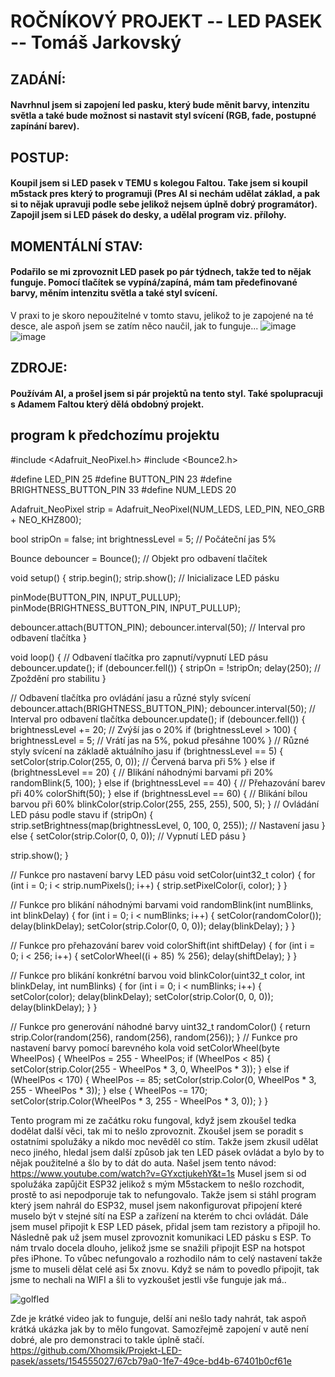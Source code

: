 # ROČNÍKOVÝ PROJEKT -- LED PASEK -- Tomáš Jarkovský

## ZADÁNÍ:
#### Navrhnul jsem si zapojení led pasku, který bude měnit barvy, intenzitu světla a také bude možnost si nastavit styl svícení (RGB, fade, postupné zapínání barev).



## POSTUP:
#### Koupil jsem si LED pasek v TEMU s kolegou Faltou. Take jsem si koupil m5stack pres který to programuji (Pres AI si nechám udělat základ, a pak si to nějak upravuji podle sebe jelikož nejsem úplně dobrý programátor). Zapojil jsem si LED pásek do desky, a udělal program viz. přílohy. 

## MOMENTÁLNÍ STAV:
#### Podařilo se mi zprovoznit LED pasek po pár týdnech, takže ted to nějak funguje. Pomocí tlačítek se vypíná/zapíná, mám tam předefinované barvy, měním intenzitu světla a také styl svícení.
V praxi to je skoro nepoužitelné v tomto stavu, jelikož to je zapojené na té desce, ale aspoň jsem se zatím něco naučil, jak to funguje...
![image](https://github.com/Xhomsik/Projekt-LED-pasek/assets/154555027/ece31aa5-28d1-47ee-b6b5-9ee1c31fcc60)
![image](https://github.com/Xhomsik/Projekt-LED-pasek/assets/154555027/b13d77d3-050d-411d-95f6-426535e62fcd)


## ZDROJE: 
#### Používám AI, a prošel jsem si pár projektů na tento styl. Také spolupracuji s Adamem Faltou který dělá obdobný projekt.

## program k předchozímu projektu


#include <Adafruit_NeoPixel.h>
#include <Bounce2.h>

#define LED_PIN 25
#define BUTTON_PIN 23
#define BRIGHTNESS_BUTTON_PIN 33
#define NUM_LEDS 20

Adafruit_NeoPixel strip = Adafruit_NeoPixel(NUM_LEDS, LED_PIN, NEO_GRB + NEO_KHZ800);

bool stripOn = false;
int brightnessLevel = 5; // Počáteční jas 5%

Bounce debouncer = Bounce(); // Objekt pro odbavení tlačítek

void setup() {
  strip.begin();
  strip.show(); // Inicializace LED pásku

  pinMode(BUTTON_PIN, INPUT_PULLUP);
  pinMode(BRIGHTNESS_BUTTON_PIN, INPUT_PULLUP);

  debouncer.attach(BUTTON_PIN);
  debouncer.interval(50); // Interval pro odbavení tlačítka
}

void loop() {
  // Odbavení tlačítka pro zapnutí/vypnutí LED pásu
  debouncer.update();
  if (debouncer.fell()) {
    stripOn = !stripOn;
    delay(250); // Zpoždění pro stabilitu
  }

  // Odbavení tlačítka pro ovládání jasu a různé styly svícení
  debouncer.attach(BRIGHTNESS_BUTTON_PIN);
  debouncer.interval(50); // Interval pro odbavení tlačítka
  debouncer.update();
  if (debouncer.fell()) {
    brightnessLevel += 20; // Zvýší jas o 20%
    if (brightnessLevel > 100) {
      brightnessLevel = 5; // Vrátí jas na 5%, pokud přesáhne 100%
    }
// Různé styly svícení na základě aktuálního jasu
    if (brightnessLevel == 5) {
      setColor(strip.Color(255, 0, 0)); // Červená barva při 5%
    } else if (brightnessLevel == 20) {
      // Blikání náhodnými barvami při 20%
      randomBlink(5, 100);
    } else if (brightnessLevel == 40) {
      // Přehazování barev při 40%
      colorShift(50);
    } else if (brightnessLevel == 60) {
      // Blikání bílou barvou při 60%
      blinkColor(strip.Color(255, 255, 255), 500, 5);
    }
  // Ovládání LED pásu podle stavu
  if (stripOn) {
    strip.setBrightness(map(brightnessLevel, 0, 100, 0, 255)); // Nastavení jasu
  } else {
    setColor(strip.Color(0, 0, 0)); // Vypnutí LED pásu
  }

  strip.show();
}

// Funkce pro nastavení barvy LED pásu
void setColor(uint32_t color) {
  for (int i = 0; i < strip.numPixels(); i++) {
    strip.setPixelColor(i, color);
  }
}

// Funkce pro blikání náhodnými barvami
void randomBlink(int numBlinks, int blinkDelay) {
  for (int i = 0; i < numBlinks; i++) {
    setColor(randomColor());
    delay(blinkDelay);
    setColor(strip.Color(0, 0, 0));
    delay(blinkDelay);
  }
}

// Funkce pro přehazování barev
void colorShift(int shiftDelay) {
  for (int i = 0; i < 256; i++) {
    setColorWheel((i + 85) % 256);
    delay(shiftDelay);
  }
}

// Funkce pro blikání konkrétní barvou
void blinkColor(uint32_t color, int blinkDelay, int numBlinks) {
  for (int i = 0; i < numBlinks; i++) {
    setColor(color);
    delay(blinkDelay);
    setColor(strip.Color(0, 0, 0));
    delay(blinkDelay);
  }
}

// Funkce pro generování náhodné barvy
uint32_t randomColor() {
  return strip.Color(random(256), random(256), random(256));
}
// Funkce pro nastavení barvy pomocí barevného kola
void setColorWheel(byte WheelPos) {
  WheelPos = 255 - WheelPos;
  if (WheelPos < 85) {
    setColor(strip.Color(255 - WheelPos * 3, 0, WheelPos * 3));
  } else if (WheelPos < 170) {
    WheelPos -= 85;
    setColor(strip.Color(0, WheelPos * 3, 255 - WheelPos * 3));
  } else {
    WheelPos -= 170;
    setColor(strip.Color(WheelPos * 3, 255 - WheelPos * 3, 0));
  }
}

Tento program mi ze začátku roku fungoval, když jsem zkoušel tedka dodělat další věci, tak mi to nešlo zprovoznit. Zkoušel jsem se poradit s ostatními spolužáky a nikdo moc nevěděl co stím.
Takže jsem zkusil udělat neco jiného, hledal jsem další způsob jak ten LED pásek ovládat a bylo by to nějak použitelné a šlo by to dát do auta. Našel jsem tento návod: https://www.youtube.com/watch?v=GYxctjukehY&t=1s
Musel jsem si od spolužáka zapůjčit ESP32 jelikož s mým M5stackem to nešlo rozchodit, prostě to asi nepodporuje tak to nefungovalo.
Takže jsem si stáhl program který jsem nahrál do ESP32, musel jsem nakonfigurovat připojení které muselo být v stejné sítí na ESP a zařízení na kterém to chci ovládát. Dále jsem musel připojit k ESP LED pásek, 
přidal jsem tam rezistory a připojil ho. Následně pak už jsem musel zprovoznit komunikaci LED pásku s ESP. To nám trvalo docela dlouho, jelikož jsme se snažili připojit ESP na hotspot přes iPhone. To vůbec
nefungovalo a rozhodilo nám to celý nastavení takže jsme to museli dělat celé asi 5x znovu. Když se nám to povedlo připojit, tak jsme to nechali na WIFI a šli to vyzkoušet jestli vše funguje jak má..

![golfled](https://github.com/Xhomsik/Projekt-LED-pasek/assets/154555027/9c877870-8b08-48c2-b18c-0e6d36d94bba)

Zde je krátké video jak to funguje, delší ani nešlo tady nahrát, tak aspoň krátká ukázka jak by to mělo fungovat. Samozřejmě zapojení v autě není dobré, ale pro demonstraci to takle úplně stačí.
https://github.com/Xhomsik/Projekt-LED-pasek/assets/154555027/67cb79a0-1fe7-49ce-bd4b-67401b0cf61e





























































































































